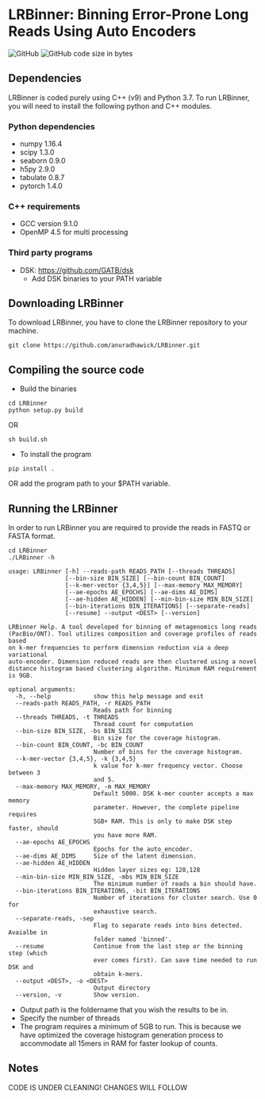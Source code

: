 <!-- <p align="center">
  <img src="LRBinner_logo.png" width="600" title="Final Labelling" alt="Final Labelling">
</p> -->

# LRBinner: Binning Error-Prone Long Reads Using Auto Encoders

![GitHub](https://img.shields.io/github/license/anuradhawick/LRBinner)
![GitHub code size in bytes](https://img.shields.io/github/languages/code-size/anuradhawick/LRBinner)

## Dependencies
LRBinner is coded purely using C++ (v9) and Python 3.7. To run LRBinner, you will need to install the following python and C++ modules.

### Python dependencies
* numpy 1.16.4 
* scipy 1.3.0 
* seaborn 0.9.0
* h5py 2.9.0
* tabulate 0.8.7
* pytorch 1.4.0

### C++ requirements
* GCC version 9.1.0
* OpenMP 4.5 for multi processing

### Third party programs
* DSK: https://github.com/GATB/dsk
    * Add DSK binaries to your PATH variable

## Downloading LRBinner
To download LRBinner, you have to clone the LRBinner repository to your machine.

```
git clone https://github.com/anuradhawick/LRBinner.git
```

## Compiling the source code
* Build the binaries
```
cd LRBinner
python setup.py build
```
OR
```
sh build.sh
```    
* To install the program 
```
pip install .
```
OR add the program path to your $PATH variable.

## Running the LRBinner
In order to run LRBinner you are required to provide the reads in FASTQ or FASTA format.

```
cd LRBinner
./LRBinner -h

usage: LRBinner [-h] --reads-path READS_PATH [--threads THREADS]
                [--bin-size BIN_SIZE] [--bin-count BIN_COUNT]
                [--k-mer-vector {3,4,5}] [--max-memory MAX_MEMORY]
                [--ae-epochs AE_EPOCHS] [--ae-dims AE_DIMS]
                [--ae-hidden AE_HIDDEN] [--min-bin-size MIN_BIN_SIZE]
                [--bin-iterations BIN_ITERATIONS] [--separate-reads]
                [--resume] --output <DEST> [--version]

LRBinner Help. A tool developed for binning of metagenomics long reads
(PacBio/ONT). Tool utilizes composition and coverage profiles of reads based
on k-mer frequencies to perform dimension reduction via a deep variational
auto-encoder. Dimension reduced reads are then clustered using a novel 
distance histogram based clustering algorithm. Minimum RAM requirement is 9GB.

optional arguments:
  -h, --help            show this help message and exit
  --reads-path READS_PATH, -r READS_PATH
                        Reads path for binning
  --threads THREADS, -t THREADS
                        Thread count for computation
  --bin-size BIN_SIZE, -bs BIN_SIZE
                        Bin size for the coverage histogram.
  --bin-count BIN_COUNT, -bc BIN_COUNT
                        Number of bins for the coverage histogram.
  --k-mer-vector {3,4,5}, -k {3,4,5}
                        k value for k-mer frequency vector. Choose between 3
                        and 5.
  --max-memory MAX_MEMORY, -m MAX_MEMORY
                        Default 5000. DSK k-mer counter accepts a max memory
                        parameter. However, the complete pipeline requires
                        5GB+ RAM. This is only to make DSK step faster, should
                        you have more RAM.
  --ae-epochs AE_EPOCHS
                        Epochs for the auto_encoder.
  --ae-dims AE_DIMS     Size of the latent dimension.
  --ae-hidden AE_HIDDEN
                        Hidden layer sizes eg: 128,128
  --min-bin-size MIN_BIN_SIZE, -mbs MIN_BIN_SIZE
                        The minimum number of reads a bin should have.
  --bin-iterations BIN_ITERATIONS, -bit BIN_ITERATIONS
                        Number of iterations for cluster search. Use 0 for
                        exhaustive search.
  --separate-reads, -sep
                        Flag to separate reads into bins detected. Avaialbe in
                        folder named 'binned'.
  --resume              Continue from the last step or the binning step (which
                        ever comes first). Can save time needed to run DSK and
                        obtain k-mers.
  --output <DEST>, -o <DEST>
                        Output directory
  --version, -v         Show version.

```
* Output path is the foldername that you wish the results to be in.
* Specify the number of threads
* The program requires a minimum of 5GB to run. This is because we have optimized the coverage histogram generation process to accommodate all 15mers in RAM for faster lookup of counts.
<!-- 
## Citation

```
TBD
``` -->

## Notes

CODE IS UNDER CLEANING! CHANGES WILL FOLLOW
